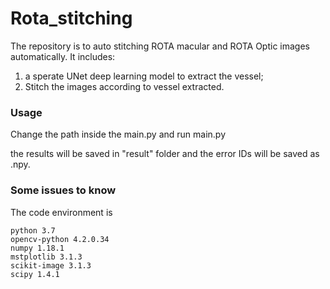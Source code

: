 # Rota_stitching
The repository is to auto stitching ROTA macular and ROTA Optic images automatically. 
It includes:
1) a sperate UNet deep learning model to extract the vessel;
2) Stitch the images according to vessel extracted.

### Usage

Change the path inside the main.py and run main.py

the results will be saved in "result" folder and the error IDs will be saved as .npy.

### Some issues to know
The code environment is
    
    python 3.7
    opencv-python 4.2.0.34
    numpy 1.18.1
    mstplotlib 3.1.3
    scikit-image 3.1.3
    scipy 1.4.1

